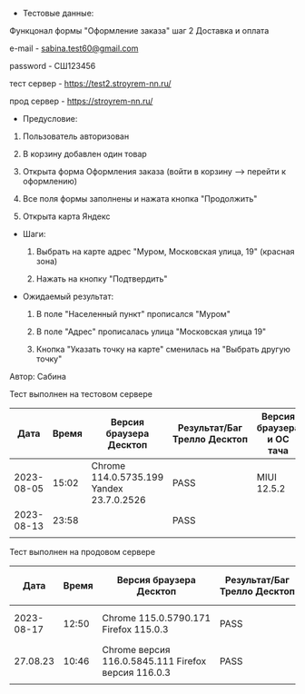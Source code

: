 * Тестовые данные:

 Функцонал формы "Оформление заказа" шаг 2 Доставка и оплата
 
 e-mail - sabina.test60@gmail.com
 
 password - СШ123456
 
 тест сервер - https://test2.stroyrem-nn.ru/
 
 прод сервер - https://stroyrem-nn.ru/
 
* Предусловие:
 
 1. Пользователь авторизован
 
 2. В корзину добавлен один товар
 
 3. Открыта форма Оформления заказа (войти в корзину --> перейти к оформлению)
 
 4. Все поля формы заполнены и нажата кнопка "Продолжить"
 
 5. Открыта карта Яндекс
 

* Шаги:

  1. Выбрать на карте адрес "Муром, Московская улица, 19" (красная зона)
  
  2. Нажать на кнопку "Подтвердить"
 

* Ожидаемый результат:

   1. В поле "Населенный пункт" прописался "Муром"
   
   2. В поле "Адрес" прописалась улица "Московская улица 19"
   
   3. Кнопка "Указать точку на карте" сменилась на "Выбрать другую точку"

Автор: Сабина

Тест выполнен на тестовом сервере

| Дата | Время | Версия браузера Десктоп | Результат/Баг Трелло Десктоп | Версия браузера и ОС тача | Результат/Баг Трелло Тач | Дата релиза | QA |
| --- | --- | --- | --- | --- | --- | --- | --- |
| 2023-08-05 | 15:02 |Chrome 114.0.5735.199 Yandex 23.7.0.2526 |PASS | MIUI 12.5.2 | PASS | 16.06.23 | Сабина |
| 2023-08-13 | 23:58 |  | PASS |     | PASS |13.08.23| Алёна |
|     |     |     |     |     |     |     |     |

Тест выполнен на продовом сервере

| Дата | Время | Версия браузера Десктоп | Результат/Баг Трелло Десктоп | Версия браузера и ОС тача | Результат/Баг Трелло Тач | Дата релиза | QA |
| --- | --- | --- | --- | --- | --- | --- | --- |
| 2023-08-17 | 12:50 | Chrome 115.0.5790.171 Firefox 115.0.3 | PASS | Chrome 115.0.5790.166, Android 10 | PASS |13.08.23 | Татьяна|
| 27.08.23 | 10:46 | Chrome версия 116.0.5845.111 Firefox версия 116.0.3  | PASS | Chrome версия 116.0.5845.93 MIUI 12.5.13 | PASS | 27.08.23 | Надежда |
|     |     |     |     |     |     |     |     |

